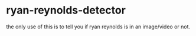 # ryan-reynolds-detector

the only use of this is to tell you if ryan reynolds is in an image/video or not.
